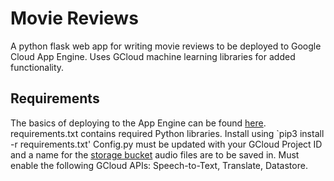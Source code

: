 # Movie Reviews
A python flask web app for writing movie reviews to be deployed to Google Cloud App Engine. Uses GCloud machine learning libraries for added functionality. 

## Requirements
The basics of deploying to the App Engine can be found [here](https://cloud.google.com/python/docs/). 
requirements.txt contains required Python libraries. 
Install using `pip3 install -r requirements.txt' 
Config.py must be updated with your GCloud Project ID and a name for the [storage bucket](https://cloud.google.com/storage/docs/creating-buckets) audio files are to be saved in.
Must enable the following GCloud APIs: Speech-to-Text, Translate, Datastore.

